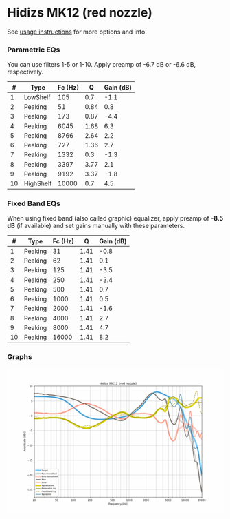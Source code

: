 # Hidizs MK12 (red nozzle)
See [usage instructions](https://github.com/jaakkopasanen/AutoEq#usage) for more options and info.

### Parametric EQs
You can use filters 1-5 or 1-10. Apply preamp of -6.7 dB or -6.6 dB, respectively.

|   # | Type      |   Fc (Hz) |    Q |   Gain (dB) |
|-----|-----------|-----------|------|-------------|
|   1 | LowShelf  |       105 | 0.7  |        -1.1 |
|   2 | Peaking   |        51 | 0.84 |         0.8 |
|   3 | Peaking   |       173 | 0.87 |        -4.4 |
|   4 | Peaking   |      6045 | 1.68 |         6.3 |
|   5 | Peaking   |      8766 | 2.64 |         2.2 |
|   6 | Peaking   |       727 | 1.36 |         2.7 |
|   7 | Peaking   |      1332 | 0.3  |        -1.3 |
|   8 | Peaking   |      3397 | 3.77 |         2.1 |
|   9 | Peaking   |      9192 | 3.37 |        -1.8 |
|  10 | HighShelf |     10000 | 0.7  |         4.5 |

### Fixed Band EQs
When using fixed band (also called graphic) equalizer, apply preamp of **-8.5 dB** (if available) and set gains manually with these parameters.

|   # | Type    |   Fc (Hz) |    Q |   Gain (dB) |
|-----|---------|-----------|------|-------------|
|   1 | Peaking |        31 | 1.41 |        -0.8 |
|   2 | Peaking |        62 | 1.41 |         0.1 |
|   3 | Peaking |       125 | 1.41 |        -3.5 |
|   4 | Peaking |       250 | 1.41 |        -3.4 |
|   5 | Peaking |       500 | 1.41 |         0.7 |
|   6 | Peaking |      1000 | 1.41 |         0.5 |
|   7 | Peaking |      2000 | 1.41 |        -1.6 |
|   8 | Peaking |      4000 | 1.41 |         2.7 |
|   9 | Peaking |      8000 | 1.41 |         4.7 |
|  10 | Peaking |     16000 | 1.41 |         8.2 |

### Graphs
![](./Hidizs%20MK12%20(red%20nozzle).png)
